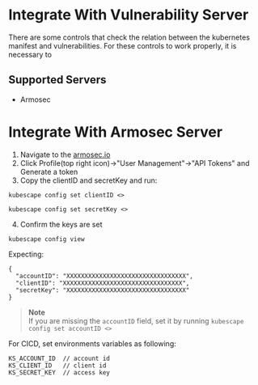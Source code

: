# Integrate With Vulnerability Server

There are some controls that check the relation between the kubernetes manifest and vulnerabilities.
For these controls to work properly, it is necessary to 
## Supported Servers
* Armosec

# Integrate With Armosec Server

1. Navigate to the [armosec.io](https://cloud.armosec.io?utm_source=ARMOgithub&utm_medium=ARMOcli)
2. Click Profile(top right icon)->"User Management"->"API Tokens" and Generate a token
3. Copy the clientID and secretKey and run:
```
kubescape config set clientID <>
```
```
kubescape config set secretKey <>
```
4. Confirm the keys are set
```
kubescape config view
```
Expecting:
```
{
  "accountID": "XXXXXXXXXXXXXXXXXXXXXXXXXXXXXXXXX",
  "clientID": "XXXXXXXXXXXXXXXXXXXXXXXXXXXXXXXXX",
  "secretKey": "XXXXXXXXXXXXXXXXXXXXXXXXXXXXXXXXX"
}
```
> **Note**  
> If you are missing the `accountID` field, set it by running `kubescape config set accountID <>`

For CICD, set environments variables as following:
```
KS_ACCOUNT_ID  // account id
KS_CLIENT_ID   // client id
KS_SECRET_KEY  // access key
```